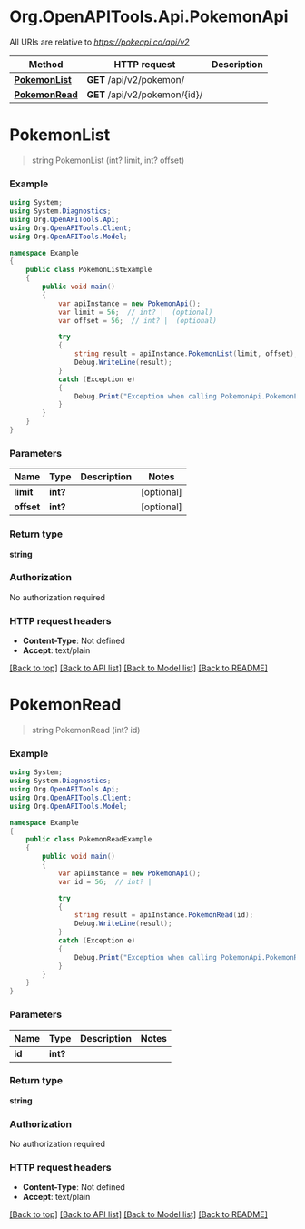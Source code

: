 # Org.OpenAPITools.Api.PokemonApi

All URIs are relative to *https://pokeapi.co/api/v2*

Method | HTTP request | Description
------------- | ------------- | -------------
[**PokemonList**](PokemonApi.md#pokemonlist) | **GET** /api/v2/pokemon/ | 
[**PokemonRead**](PokemonApi.md#pokemonread) | **GET** /api/v2/pokemon/{id}/ | 


<a name="pokemonlist"></a>
# **PokemonList**
> string PokemonList (int? limit, int? offset)



### Example
```csharp
using System;
using System.Diagnostics;
using Org.OpenAPITools.Api;
using Org.OpenAPITools.Client;
using Org.OpenAPITools.Model;

namespace Example
{
    public class PokemonListExample
    {
        public void main()
        {
            var apiInstance = new PokemonApi();
            var limit = 56;  // int? |  (optional) 
            var offset = 56;  // int? |  (optional) 

            try
            {
                string result = apiInstance.PokemonList(limit, offset);
                Debug.WriteLine(result);
            }
            catch (Exception e)
            {
                Debug.Print("Exception when calling PokemonApi.PokemonList: " + e.Message );
            }
        }
    }
}
```

### Parameters

Name | Type | Description  | Notes
------------- | ------------- | ------------- | -------------
 **limit** | **int?**|  | [optional] 
 **offset** | **int?**|  | [optional] 

### Return type

**string**

### Authorization

No authorization required

### HTTP request headers

 - **Content-Type**: Not defined
 - **Accept**: text/plain

[[Back to top]](#) [[Back to API list]](../README.md#documentation-for-api-endpoints) [[Back to Model list]](../README.md#documentation-for-models) [[Back to README]](../README.md)

<a name="pokemonread"></a>
# **PokemonRead**
> string PokemonRead (int? id)



### Example
```csharp
using System;
using System.Diagnostics;
using Org.OpenAPITools.Api;
using Org.OpenAPITools.Client;
using Org.OpenAPITools.Model;

namespace Example
{
    public class PokemonReadExample
    {
        public void main()
        {
            var apiInstance = new PokemonApi();
            var id = 56;  // int? | 

            try
            {
                string result = apiInstance.PokemonRead(id);
                Debug.WriteLine(result);
            }
            catch (Exception e)
            {
                Debug.Print("Exception when calling PokemonApi.PokemonRead: " + e.Message );
            }
        }
    }
}
```

### Parameters

Name | Type | Description  | Notes
------------- | ------------- | ------------- | -------------
 **id** | **int?**|  | 

### Return type

**string**

### Authorization

No authorization required

### HTTP request headers

 - **Content-Type**: Not defined
 - **Accept**: text/plain

[[Back to top]](#) [[Back to API list]](../README.md#documentation-for-api-endpoints) [[Back to Model list]](../README.md#documentation-for-models) [[Back to README]](../README.md)

